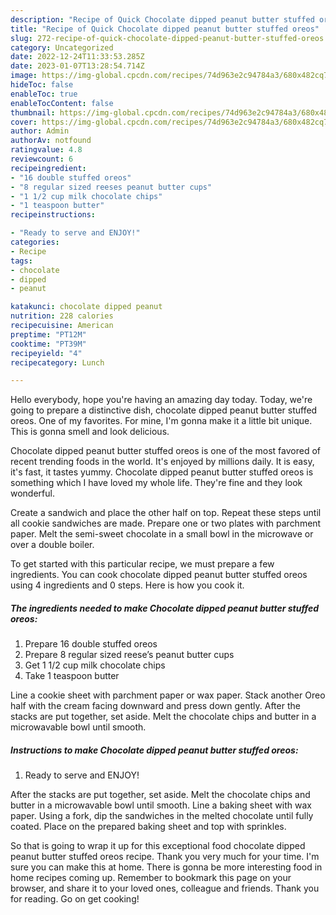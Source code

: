 ```yaml
---
description: "Recipe of Quick Chocolate dipped peanut butter stuffed oreos"
title: "Recipe of Quick Chocolate dipped peanut butter stuffed oreos"
slug: 272-recipe-of-quick-chocolate-dipped-peanut-butter-stuffed-oreos
category: Uncategorized
date: 2022-12-24T11:33:53.285Z
date: 2023-01-07T13:28:54.714Z
image: https://img-global.cpcdn.com/recipes/74d963e2c94784a3/680x482cq70/chocolate-dipped-peanut-butter-stuffed-oreos-recipe-main-photo.jpg
hideToc: false
enableToc: true
enableTocContent: false
thumbnail: https://img-global.cpcdn.com/recipes/74d963e2c94784a3/680x482cq70/chocolate-dipped-peanut-butter-stuffed-oreos-recipe-main-photo.jpg
cover: https://img-global.cpcdn.com/recipes/74d963e2c94784a3/680x482cq70/chocolate-dipped-peanut-butter-stuffed-oreos-recipe-main-photo.jpg
author: Admin
authorAv: notfound
ratingvalue: 4.8
reviewcount: 6
recipeingredient:
- "16 double stuffed oreos"
- "8 regular sized reeses peanut butter cups"
- "1 1/2 cup milk chocolate chips"
- "1 teaspoon butter"
recipeinstructions:

- "Ready to serve and ENJOY!"
categories:
- Recipe
tags:
- chocolate
- dipped
- peanut

katakunci: chocolate dipped peanut 
nutrition: 228 calories
recipecuisine: American
preptime: "PT12M"
cooktime: "PT39M"
recipeyield: "4"
recipecategory: Lunch

---
```



Hello everybody, hope you're having an amazing day today. Today, we're going to prepare a distinctive dish, chocolate dipped peanut butter stuffed oreos. One of my favorites. For mine, I'm gonna make it a little bit unique. This is gonna smell and look delicious.

Chocolate dipped peanut butter stuffed oreos is one of the most favored of recent trending foods in the world. It's enjoyed by millions daily. It is easy, it's fast, it tastes yummy. Chocolate dipped peanut butter stuffed oreos is something which I have loved my whole life. They're fine and they look wonderful.

Create a sandwich and place the other half on top. Repeat these steps until all cookie sandwiches are made. Prepare one or two plates with parchment paper. Melt the semi-sweet chocolate in a small bowl in the microwave or over a double boiler.


To get started with this particular recipe, we must prepare a few ingredients. You can cook chocolate dipped peanut butter stuffed oreos using 4 ingredients and 0 steps. Here is how you cook it.

<!--inarticleads1-->

##### The ingredients needed to make Chocolate dipped peanut butter stuffed oreos:

1. Prepare 16 double stuffed oreos
1. Prepare 8 regular sized reese’s peanut butter cups
1. Get 1 1/2 cup milk chocolate chips
1. Take 1 teaspoon butter


Line a cookie sheet with parchment paper or wax paper. Stack another Oreo half with the cream facing downward and press down gently. After the stacks are put together, set aside. Melt the chocolate chips and butter in a microwavable bowl until smooth. 

<!--inarticleads2-->

##### Instructions to make Chocolate dipped peanut butter stuffed oreos:


1. Ready to serve and ENJOY!

After the stacks are put together, set aside. Melt the chocolate chips and butter in a microwavable bowl until smooth. Line a baking sheet with wax paper. Using a fork, dip the sandwiches in the melted chocolate until fully coated. Place on the prepared baking sheet and top with sprinkles. 

So that is going to wrap it up for this exceptional food chocolate dipped peanut butter stuffed oreos recipe. Thank you very much for your time. I'm sure you can make this at home. There is gonna be more interesting food in home recipes coming up. Remember to bookmark this page on your browser, and share it to your loved ones, colleague and friends. Thank you for reading. Go on get cooking!
